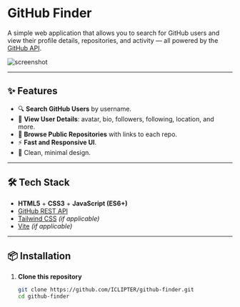 # GitHub Finder

A simple web application that allows you to search for GitHub users and view their profile details, repositories, and activity — all powered by the [GitHub API](https://docs.github.com/en/rest).

![screenshot](screenshot.png)

---

## ✨ Features

- 🔍 **Search GitHub Users** by username.
- 📄 **View User Details**: avatar, bio, followers, following, location, and more.
- 📂 **Browse Public Repositories** with links to each repo.
- ⚡ **Fast and Responsive UI**.
- 🎨 Clean, minimal design.

---

## 🛠 Tech Stack

- **HTML5** + **CSS3** + **JavaScript (ES6+)**
- [GitHub REST API](https://docs.github.com/en/rest)
- [Tailwind CSS](https://tailwindcss.com/) *(if applicable)*
- [Vite](https://vitejs.dev/) *(if applicable)*

---

## 📦 Installation

1. **Clone this repository**
   ```bash
   git clone https://github.com/ICLIPTER/github-finder.git
   cd github-finder

